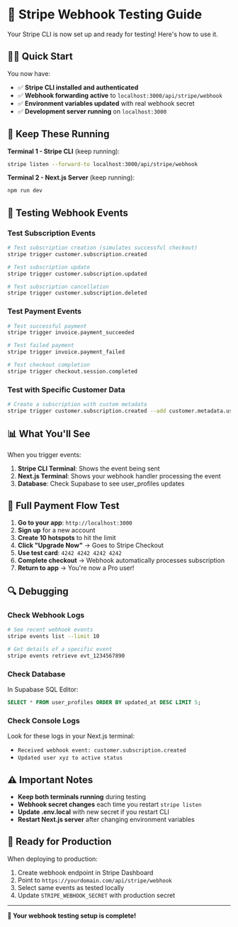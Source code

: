 # 🎣 Stripe Webhook Testing Guide

Your Stripe CLI is now set up and ready for testing! Here's how to use it.

## 🏃‍♂️ Quick Start

You now have:
- ✅ **Stripe CLI installed and authenticated**
- ✅ **Webhook forwarding active** to `localhost:3000/api/stripe/webhook`
- ✅ **Environment variables updated** with real webhook secret
- ✅ **Development server running** on `localhost:3000`

## 🔄 Keep These Running

**Terminal 1 - Stripe CLI** (keep running):
```bash
stripe listen --forward-to localhost:3000/api/stripe/webhook
```

**Terminal 2 - Next.js Server** (keep running):
```bash
npm run dev
```

## 🧪 Testing Webhook Events

### Test Subscription Events
```bash
# Test subscription creation (simulates successful checkout)
stripe trigger customer.subscription.created

# Test subscription update
stripe trigger customer.subscription.updated

# Test subscription cancellation
stripe trigger customer.subscription.deleted
```

### Test Payment Events
```bash
# Test successful payment
stripe trigger invoice.payment_succeeded

# Test failed payment
stripe trigger invoice.payment_failed

# Test checkout completion
stripe trigger checkout.session.completed
```

### Test with Specific Customer Data
```bash
# Create a subscription with custom metadata
stripe trigger customer.subscription.created --add customer.metadata.userId=test-user-123
```

## 📊 What You'll See

When you trigger events:

1. **Stripe CLI Terminal**: Shows the event being sent
2. **Next.js Terminal**: Shows your webhook handler processing the event
3. **Database**: Check Supabase to see user_profiles updates

## 🎯 Full Payment Flow Test

1. **Go to your app**: `http://localhost:3000`
2. **Sign up** for a new account
3. **Create 10 hotspots** to hit the limit
4. **Click "Upgrade Now"** → Goes to Stripe Checkout
5. **Use test card**: `4242 4242 4242 4242`
6. **Complete checkout** → Webhook automatically processes subscription
7. **Return to app** → You're now a Pro user!

## 🔍 Debugging

### Check Webhook Logs
```bash
# See recent webhook events
stripe events list --limit 10

# Get details of a specific event
stripe events retrieve evt_1234567890
```

### Check Database
In Supabase SQL Editor:
```sql
SELECT * FROM user_profiles ORDER BY updated_at DESC LIMIT 5;
```

### Check Console Logs
Look for these logs in your Next.js terminal:
- `Received webhook event: customer.subscription.created`
- `Updated user xyz to active status`

## ⚠️ Important Notes

- **Keep both terminals running** during testing
- **Webhook secret changes** each time you restart `stripe listen`
- **Update .env.local** with new secret if you restart CLI
- **Restart Next.js server** after changing environment variables

## 🚀 Ready for Production

When deploying to production:
1. Create webhook endpoint in Stripe Dashboard
2. Point to `https://yourdomain.com/api/stripe/webhook`
3. Select same events as tested locally
4. Update `STRIPE_WEBHOOK_SECRET` with production secret

---

**🎉 Your webhook testing setup is complete!**
